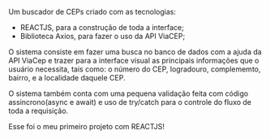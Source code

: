 Um buscador de CEPs criado com as tecnologias:
- REACTJS, para a construção de toda a interface;
- Biblioteca Axios, para fazer o uso da API ViaCEP;

O sistema consiste em fazer uma busca no banco de dados com a ajuda da API ViaCep e trazer para a interface visual as principais informações que o usuário necessita, tais como: o número do CEP, logradouro, complememto, bairro, e a localidade daquele CEP.

O sistema também conta com uma pequena validação feita com código assincrono(async e await) e uso de try/catch para o controle do fluxo de toda a requisição.

Esse foi o meu primeiro projeto com REACTJS!